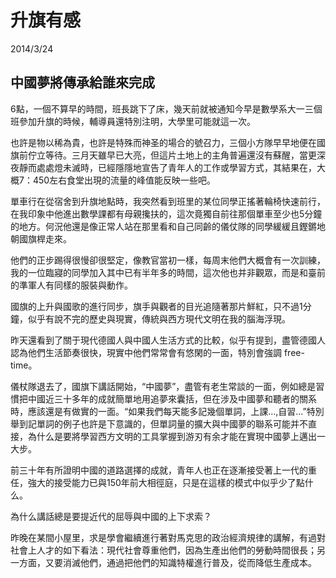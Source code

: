 # 升旗有感
2014/3/24

## 中國夢將傳承給誰來完成

6點，一個不算早的時間，班長跳下了床，幾天前就被通知今早是數學系大一三個班參加升旗的時候，輔導員還特別注明，大學里可能就這一次。

也許是物以稀為貴，也許是特殊而神圣的場合的號召力，三個小方隊早早地便在國旗前佇立等待。三月天雖早已大亮，但這片土地上的主角普遍還沒有蘇醒，當更深夜靜而處處燈未滅時，已經隱隱地宣告了青年人的工作或學習方式，其結果在，大概7：450左右食堂出現的流量的峰值能反映一些吧。

單車行在從宿舍到升旗地點時，我突然看到班里的某位同學正搖著輪椅快速前行，在我印象中他進出數學課都有母親攙扶的，這次竟獨自前往那個單車至少也5分鐘的地方。何況他還是像正常人站在那里看和自己同齡的儀仗隊的同學緩緩且鏗鏘地朝國旗桿走來。

他們的正步踢得很慢卻很堅定，像教官當初一樣，每周末他們大概會有一次訓練，我的一位臨寢的同學加入其中已有半年多的時間，這次他也并非觀眾，而是和臺前的準軍人有同樣的服裝與動作。

國旗的上升與國歌的進行同步，旗手與觀者的目光追隨著那片鮮紅，只不過1分鐘，似乎有說不完的歷史與現實，傳統與西方現代文明在我的腦海浮現。

昨天還看到了關于現代德國人與中國人生活方式的比較，似乎有提到，盡管德國人認為他們生活節奏很快，現實中他們常常會有悠閑的一面，特別會強調 free-time。

儀杖隊退去了，國旗下講話開始，“中國夢”，盡管有老生常談的一面，例如總是習慣把中國近三十多年的成就簡單地用追夢來囊括，但在涉及中國夢和聽者的關系時，應該還是有做實的一面。“如果我們每天能多記幾個單詞，上課…,自習…”特別舉到記單詞的例子也許是下意識的，但單詞量的擴大與中國夢的聯系可能并不直接，為什么是要將學習西方文明的工具掌握到游刃有余才能在實現中國夢上邁出一大步。

前三十年有所證明中國的道路選擇的成就，青年人也正在逐漸接受著上一代的重任，強大的接受能力已與150年前大相徑庭，只是在這樣的模式中似乎少了點什么。

為什么講話總是要提近代的屈辱與中國的上下求索？

昨晚在某間小屋里，求是學會繼續進行著對馬克思的政治經濟規律的講解，有過對社會上人才的如下看法：現代社會尊重他們，因為生產出他們的勞動時間很長；另一方面，又要消滅他們，通過把他們的知識特權進行普及，從而降低生產成本。
  
